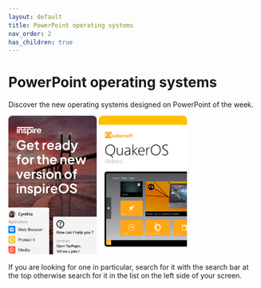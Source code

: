 ```yaml
---
layout: default
title: PowerPoint operating systems
nav_order: 2
has_children: true
---
```


# PowerPoint operating systems
Discover the new operating systems designed on PowerPoint of the week.

<a href="https://alokation6623.github.io/pptosrepo/Ressources/OS/inspireOS/infopage.html" title="inspireos"><img src="https://github.com/alokation6623/pptosrepo/blob/main/Ressources/Banner/inspirebanner.png?raw=true" width="177" height="278"></a> <a href="https://alokation6623.github.io/pptosrepo/Ressources/OS/QuakerOS/infopage.html" title="quakeros"><img src="https://github.com/alokation6623/pptosrepo/blob/main/Ressources/Banner/quakerbanner.png?raw=true" width="177" height="278"></a>

If you are looking for one in particular, search for it with the search bar at the top otherwise search for it in the list on the left side of your screen.
